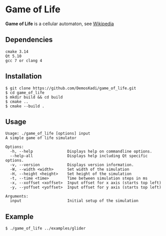 Game of Life
======
**Game of Life** is a cellular automaton, see [Wikipedia](https://en.wikipedia.org/wiki/Conway%27s_Game_of_Life)

## Dependencies
```
cmake 3.14
Qt 5.10
gcc 7 or clang 4
```

## Installation
```
$ git clone https://github.com/DemosKadi/game_of_life.git
$ cd game_of_life
$ mkdir build && cd build
$ cmake ..
$ cmake --build .
```

## Usage
```
Usage: ./game_of_life [options] input
A simple game of life simulator

Options:
  -h, --help               Displays help on commandline options.
  --help-all               Displays help including Qt specific options.
  -v, --version            Displays version information.
  -W, --width <width>      Set width of the simulation
  -H, --height <height>    Set height of the simulation
  -t, --time <time>        Time between simulation steps in ms
  -x, --xoffset <xoffset>  Input offset for x axis (starts top left)
  -y, --yoffset <yoffset>  Input offset for y axis (starts top left)

Arguments:
  input                    Initial setup of the simulation
```

## Example
```
$ ./game_of_life ../examples/glider
```

